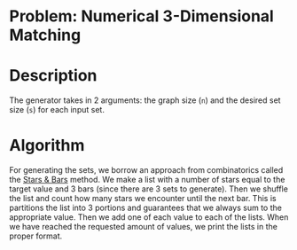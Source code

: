 # Problem: Numerical 3-Dimensional Matching

# Description
The generator takes in 2 arguments: the graph size (`n`) and the desired set size (`s`) for each input set.

# Algorithm
For generating the sets, we borrow an approach from combinatorics called the [Stars & Bars](https://en.wikipedia.org/wiki/Stars_and_bars_(combinatorics)) method.
We make a list with a number of stars equal to the target value and 3 bars (since there are 3 sets to generate). Then we shuffle the list and count how many stars 
we encounter until the next bar. This is partitions the list into 3 portions and guarantees that we always sum to the appropriate value. Then we add one of each 
value to each of the lists. When we have reached the requested amount of values, we print the lists in the proper format.
